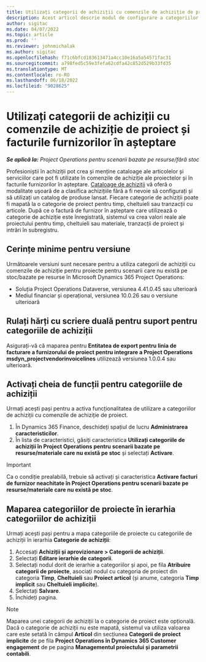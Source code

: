 ```yaml
---
title: Utilizați categorii de achiziții cu comenzile de achiziție de proiect și facturile furnizorilor în așteptare
description: Acest articol descrie modul de configurare a categoriilor de achiziții care pot fi utilizate cu comenzile de achiziție de proiect și cu facturile furnizorilor în așteptare.
author: sigitac
ms.date: 04/07/2022
ms.topic: article
ms.prod: ''
ms.reviewer: johnmichalak
ms.author: sigitac
ms.openlocfilehash: f71c6bfcd183613471a4cc10e16a5a54571fac31
ms.sourcegitcommit: a798fed5c59e3fefa62cdfa42c852d529b33fd35
ms.translationtype: MT
ms.contentlocale: ro-RO
ms.lasthandoff: 06/18/2022
ms.locfileid: "9028625"
---
```

# <a name="use-procurement-categories-with-project-purchase-orders-and-pending-vendor-invoices"></a>Utilizați categorii de achiziții cu comenzile de achiziție de proiect și facturile furnizorilor în așteptare

_**Se aplică la:** Project Operations pentru scenarii bazate pe resurse/fără stoc_

Profesioniștii în achiziții pot crea și menține cataloage ale articolelor și serviciilor care pot fi utilizate în comenzile de achiziție ale proiectelor și în facturile furnizorilor în așteptare. [Cataloage de achiziții](/dynamics365/supply-chain/procurement/procurement-catalogs) vă oferă o modalitate ușoară de a clasifica achizițiile fără a fi nevoie să configurați și să utilizați un catalog de produse lansat. Fiecare categorie de achiziții poate fi mapată la o categorie de proiect pentru timp, cheltuieli sau tranzacții cu articole. După ce o factură de furnizor în așteptare care utilizează o categorie de achiziție este înregistrată, sistemul va crea valori reale ale proiectului pentru timp, cheltuieli sau materiale, tranzacții de proiect și intrări în subregistru.

## <a name="minimum-version-requirements"></a>Cerințe minime pentru versiune

Următoarele versiuni sunt necesare pentru a utiliza categorii de achiziții cu comenzile de achiziție pentru proiecte pentru scenarii care nu există pe stoc/bazate pe resurse în Microsoft Dynamics 365 Project Operations:

- Soluția Project Operations Dataverse, versiunea 4.41.0.45 sau ulterioară
- Mediul financiar și operațional, versiunea 10.0.26 sau o versiune ulterioară

## <a name="run-dual-write-maps-for-procurement-category-support"></a>Rulați hărți cu scriere duală pentru suport pentru categoriile de achiziții

Asigurați-vă că maparea pentru **Entitatea de export pentru linia de facturare a furnizorului de proiect pentru integrare a Project Operations msdyn\_projectvendorinvoicelines** utilizează versiunea 1.0.0.4 sau ulterioară.

## <a name="enable-the-feature-key-for-procurement-categories"></a>Activați cheia de funcții pentru categoriile de achiziții

Urmați acești pași pentru a activa funcționalitatea de utilizare a categoriilor de achiziții cu comenzile de achiziție de proiect.

1. În Dynamics 365 Finance, deschideți spațiul de lucru **Administrarea caracteristicilor**.
1. În lista de caracteristici, găsiți caracteristica **Utilizați categoriile de achiziții în Project Operations pentru scenarii bazate pe resurse/materiale care nu există pe stoc** și selectați **Activare**.

> [!IMPORTANT]
> Ca o condiție prealabilă, trebuie să activați și caracteristica **Activare facturi de furnizor neachitate în Project Operations pentru scenarii bazate pe resurse/materiale care nu există pe stoc**.

## <a name="map-project-categories-in-the-procurement-category-hierarchy"></a>Maparea categoriilor de proiecte în ierarhia categoriilor de achiziții

Urmați acești pași pentru a mapa categoriile de proiecte cu categoriile de achiziții în ierarhia **Categorie de achiziții**:

1. Accesați **Achiziții și aprovizionare \> Categorii de achiziții**.
1. Selectați **Editare ierarhie de categorii**.
1. Selectați nodul dorit de ierarhie a categoriilor și apoi, pe fila **Atribuire categorii de proiecte**, asociați nodul cu categoria de proiect din categoria **Timp**, **Cheltuieli** sau **Proiect articol** (și anume, categoria **Timp implicit** sau **Cheltuieli implicite**).
1. Selectați **Salvare**.
1. Închideți pagina.

> [!NOTE]
> Maparea unei categorii de achiziții la o categorie de proiect este opțională. Dacă o categorie de achiziții nu este mapată, sistemul va utiliza valoarea care este setată în câmpul **Articol** din secțiunea **Categorii de proiect implicite** de pe fila **Project Operations în Dynamics 365 Customer engagement** de pe pagina **Managementul proiectului și parametrii contabili**.
